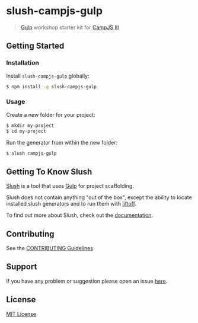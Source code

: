 # slush-campjs-gulp

> [Gulp](https://github.com/gulpjs/gulp) workshop starter kit for [CampJS III](http://campjs.com)

## Getting Started

### Installation

Install `slush-campjs-gulp` globally:

```bash
$ npm install -g slush-campjs-gulp
```

### Usage

Create a new folder for your project:

```bash
$ mkdir my-project
$ cd my-project
```

Run the generator from within the new folder:

```bash
$ slush campjs-gulp
```

## Getting To Know Slush

[Slush](https://github.com/klei/slush) is a tool that uses [Gulp](https://github.com/gulpjs/gulp) for project scaffolding.

Slush does not contain anything "out of the box", except the ability to locate installed slush generators and to run them with [liftoff](https://github.com/tkellen/node-liftoff).

To find out more about Slush, check out the [documentation](https://github.com/klei/slush).

## Contributing

See the [CONTRIBUTING Guidelines](https://github.com/markdalgleish/slush-campjs-gulp/blob/master/CONTRIBUTING.md)

## Support
If you have any problem or suggestion please open an issue [here](https://github.com/markdalgleish/slush-campjs-gulp/issues).

## License

[MIT License](http://markdalgleish.mit-license.org)

